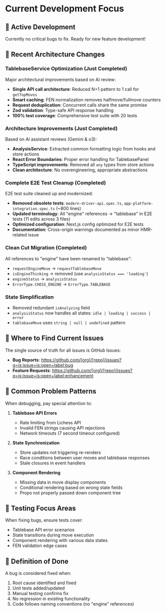 # Current Development Focus

## 🎯 Active Development

Currently no critical bugs to fix. Ready for new feature development!

## 🔄 Recent Architecture Changes

### TablebaseService Optimization (Just Completed)

Major architectural improvements based on AI review:

- **Single API call architecture**: Reduced N+1 pattern to 1 call for `getTopMoves`
- **Smart caching**: FEN normalization removes halfmove/fullmove counters
- **Request deduplication**: Concurrent calls share the same promise
- **Zod validation**: Type-safe API response handling
- **100% test coverage**: Comprehensive test suite with 20 tests

### Architecture Improvements (Just Completed)

Based on AI assistant reviews (Gemini & o3):

- **AnalysisService**: Extracted common formatting logic from hooks and store actions
- **React Error Boundaries**: Proper error handling for TablebasePanel
- **TypeScript improvements**: Removed all `any` types from store actions
- **Clean architecture**: No overengineering, appropriate abstractions

### Complete E2E Test Cleanup (Completed)

E2E test suite cleaned up and modernized:

- **Removed obsolete tests**: `modern-driver-api.spec.ts`, `app-platform-integration.spec.ts` (~800 lines)
- **Updated terminology**: All "engine" references → "tablebase" in E2E tests (11 edits across 3 files)
- **Optimized configuration**: Next.js config optimized for E2E tests
- **Documentation**: Cross-origin warnings documented as minor HMR-related issue

### Clean Cut Migration (Completed)

All references to "engine" have been renamed to "tablebase":

- `requestEngineMove` → `requestTablebaseMove`
- `isEngineThinking` → removed (use `analysisStatus === 'loading'`)
- `engineStatus` → `analysisStatus`
- `ErrorType.CHESS_ENGINE` → `ErrorType.TABLEBASE`

### State Simplification

- Removed redundant `isAnalyzing` field
- `analysisStatus` now handles all states: `idle | loading | success | error`
- `tablebaseMove` uses `string | null | undefined` pattern

## 📍 Where to Find Current Issues

The single source of truth for all issues is GitHub Issues:

- **Bug Reports**: https://github.com/[org]/[repo]/issues?q=is:issue+is:open+label:bug
- **Feature Requests**: https://github.com/[org]/[repo]/issues?q=is:issue+is:open+label:enhancement

## 🐛 Common Problem Patterns

When debugging, pay special attention to:

1. **Tablebase API Errors**
   - Rate limiting from Lichess API
   - Invalid FEN strings causing API rejections
   - Network timeouts (7 second timeout configured)

2. **State Synchronization**
   - Store updates not triggering re-renders
   - Race conditions between user moves and tablebase responses
   - Stale closures in event handlers

3. **Component Rendering**
   - Missing data in move display components
   - Conditional rendering based on wrong state fields
   - Props not properly passed down component tree

## 🧪 Testing Focus Areas

When fixing bugs, ensure tests cover:

- Tablebase API error scenarios
- State transitions during move execution
- Component rendering with various data states
- FEN validation edge cases

## 📝 Definition of Done

A bug is considered fixed when:

1. Root cause identified and fixed
2. Unit tests added/updated
3. Manual testing confirms fix
4. No regression in existing functionality
5. Code follows naming conventions (no "engine" references)
